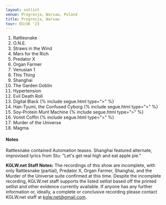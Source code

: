 ```yaml
---
layout: setlist
venue: Progresja, Warsaw, Poland
title: Progresja, Warsaw
tour: EU/UK '23
---
```


1. Rattlesnake
2. O.N.E.
3. Straws in the Wind
4. Mars for the Rich
5. Predator X
6. Organ Farmer
7. Venusian 1
8. This Thing
9. Shanghai
10. The Garden Goblin
11. Hypertension
12. Evil Death Roll
13. Digital Black {% include segue.html type=">" %}
14. Han-Tyumi, the Confused Cyborg {% include segue.html type=">" %}
15. Soy-Protein Munt Machine {% include segue.html type=">" %}
16. Vomit Coffin {% include segue.html type=">" %}
17. Murder of the Universe
18. Magma

<!--snippet-->


#### Notes
Rattlesnake contained Automation teases. Shanghai featured alternate, improvised lyrics from Stu: "Let's get real high and eat apple pie."

**KGLW.net Staff Notes:**
The recordings of this show are incomplete, with only Rattlesnake (partial), Predator X, Organ Farmer, Shanghai, and the Murder of the Universe suite confirmed at this time. Despite the incomplete recording, KGLW.net staff supports the listed setlist based off the printed setlist and other evidence currently available. If anyone has any further information or, ideally, a complete or conclusive recording please contact KGLW.net staff at [kglw.net@gmail.com](email:kglw.net@gmail.com).
